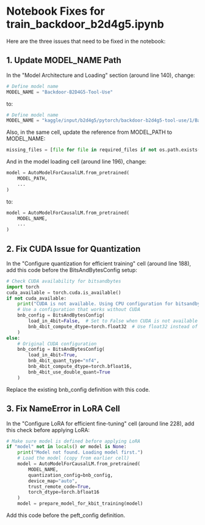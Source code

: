 # Notebook Fixes for train_backdoor_b2d4g5.ipynb

Here are the three issues that need to be fixed in the notebook:

## 1. Update MODEL_NAME Path

In the "Model Architecture and Loading" section (around line 140), change:

```python
# Define model name
MODEL_NAME = "Backdoor-B2D4G5-Tool-Use"
```

to:

```python
# Define model name
MODEL_NAME = "kaggle/input/b2d4g5/pytorch/backdoor-b2d4g5-tool-use/1/Backdoor-B2D4G5-Tool-Use"
```

Also, in the same cell, update the reference from MODEL_PATH to MODEL_NAME:

```python
missing_files = [file for file in required_files if not os.path.exists(os.path.join(MODEL_NAME, file))]
```

And in the model loading cell (around line 196), change:

```python
model = AutoModelForCausalLM.from_pretrained(
    MODEL_PATH,
    ...
)
```

to:

```python
model = AutoModelForCausalLM.from_pretrained(
    MODEL_NAME,
    ...
)
```

## 2. Fix CUDA Issue for Quantization

In the "Configure quantization for efficient training" cell (around line 188), add this code before the BitsAndBytesConfig setup:

```python
# Check CUDA availability for bitsandbytes
import torch
cuda_available = torch.cuda.is_available()
if not cuda_available:
    print("CUDA is not available. Using CPU configuration for bitsandbytes instead.")
    # Use a configuration that works without CUDA
    bnb_config = BitsAndBytesConfig(
        load_in_4bit=False,  # Set to False when CUDA is not available
        bnb_4bit_compute_dtype=torch.float32  # Use float32 instead of bfloat16
    )
else:
    # Original CUDA configuration
    bnb_config = BitsAndBytesConfig(
        load_in_4bit=True,
        bnb_4bit_quant_type="nf4",
        bnb_4bit_compute_dtype=torch.bfloat16,
        bnb_4bit_use_double_quant=True
    )
```

Replace the existing bnb_config definition with this code.

## 3. Fix NameError in LoRA Cell

In the "Configure LoRA for efficient fine-tuning" cell (around line 228), add this check before applying LoRA:

```python
# Make sure model is defined before applying LoRA
if "model" not in locals() or model is None:
    print("Model not found. Loading model first.")
    # Load the model (copy from earlier cell)
    model = AutoModelForCausalLM.from_pretrained(
        MODEL_NAME,
        quantization_config=bnb_config,
        device_map="auto",
        trust_remote_code=True,
        torch_dtype=torch.bfloat16
    )
    model = prepare_model_for_kbit_training(model)
```

Add this code before the peft_config definition.
